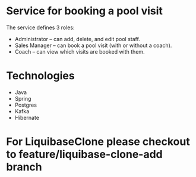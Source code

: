 # Service for booking a pool visit

The service defines 3 roles:
- Administrator – can add, delete, and edit pool staff.
- Sales Manager – can book a pool visit (with or without a coach).
- Coach – can view which visits are booked with them.

# Technologies
- Java
- Spring
- Postgres
- Kafka
- Hibernate

# For LiquibaseClone please checkout to feature/liquibase-clone-add branch
